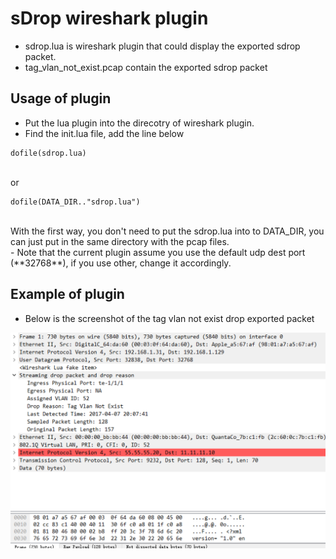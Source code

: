 # sDrop wireshark plugin

- sdrop.lua is wireshark plugin that could display the exported sdrop packet.
- tag\_vlan\_not\_exist.pcap contain the exported sdrop packet 

## Usage of plugin
- Put the lua plugin into the direcotry of wireshark plugin. <br>
- Find the init.lua file, add the line below <br>
```
dofile(sdrop.lua)
```
<br>or<br>
```
dofile(DATA_DIR.."sdrop.lua")
```
<br>
With the first way, you don't need to put the sdrop.lua into to DATA_DIR, you can just put in the same directory with the pcap files.<br>
- Note that the current plugin assume you use the default udp dest port (**32768**), if you use other, change it accordingly.

## Example of plugin

- Below is the screenshot of the tag vlan not exist drop exported packet

![tag\_vlan\_not\_exist](./tag_vlan_not_exist.png)



